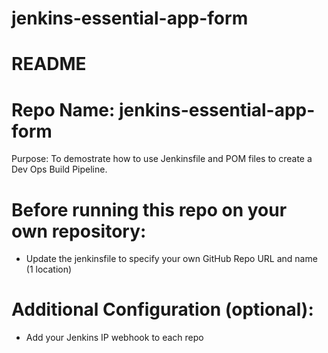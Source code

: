 # jenkins-essential-app-form
<H1>README</H1>
<H1>Repo Name: jenkins-essential-app-form</H1>
<P>Purpose: To demostrate how to use Jenkinsfile and POM files to create a Dev Ops Build Pipeline. 
</P>

<H1>Before running this repo on your own repository:</H1>

<UL>

<LI>Update the jenkinsfile to specify your own GitHub Repo URL and name (1 location)
</UL>
  
<H1>Additional Configuration (optional):</H1>
<UL>
<LI>Add your Jenkins IP webhook to each repo
</UL>
